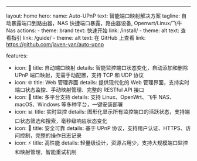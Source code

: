 ---
layout: home
hero:
  name: Auto-UPnP
  text: 智能端口映射解决方案
  tagline: 自动暴露端口到路由器，NAS 快捷端口暴露，路由器设备, Openwrt/Linux/飞牛Nas
  actions:
    - theme: brand
      text: 快速开始
      link: /install/
    - theme: alt
      text: 查看指引
      link: /guide/
    - theme: alt
      text: 在 GitHub 上查看
      link: https://github.com/javen-yan/auto-upnp

features:
  - icon: 🚀
    title: 自动端口映射
    details: 智能监控端口状态变化，自动添加和删除 UPnP 端口映射，无需手动配置，支持 TCP 和 UDP 协议
  - icon: 🌐
    title: Web 管理界面
    details: 提供现代化的 Web 管理界面，支持实时端口状态监控、手动映射管理、完整的 RESTful API 接口
  - icon: 🔧
    title: 多平台支持
    details: 支持 Linux、OpenWrt、飞牛 NAS、macOS、Windows 等多种平台，一键安装部署
  - icon: 📊
    title: 实时监控
    details: 图形化显示所有监控端口的活跃状态，支持端口状态筛选和搜索，毫秒级响应状态变化
  - icon: 🔐
    title: 安全可靠
    details: 基于 UPnP 协议，支持用户认证、HTTPS、访问控制，完整的操作日志记录
  - icon: ⚡
    title: 高性能
    details: 轻量级设计，资源占用少，支持大规模端口监控和映射管理，智能重试机制 